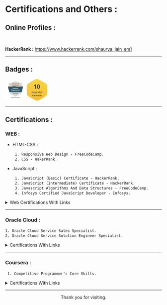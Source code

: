 # Certifications and Others :


## Online Profiles :

<br>

**HackerRank :**  https://www.hackerrank.com/shaurya_jain_em1

<hr>

## Badges :

<a href="#none"><img width="13%" src="./assets/Specialist_Oracle-CPQ-Cloud_Badge.png" /></a>
<a href="#none"><img width="13%" src="./assets/10_days_of_javascript_5_star.png" /></a>

<hr>

## Certifications :

### WEB :

* HTML-CSS :
      
       1. Responsive Web Design - FreeCodeCamp.
       2. CSS - HakerRank.
      
* JavaScript :

       1. JavaScript (Basic) Certificate - HackerRank.
       2. JavaScript (Intermediate) Certificate - HackerRank.
       3. Javascript Algorithms And Data Structures - FreeCodeCamp.
       4. Infosys Certified JavaScript Developer - Infosys.

<details>
 <summary>Web Certifications With Links</summary>
 <br><br>


 <p align="center"><a href="#none"><img width="90%" src="./assets/FCC_Responsive Web.png" /></a></p>
 <p align="center"<strong>Link : </strong> <a href="https://www.freecodecamp.org/certification/Shaur_Jain/responsive-web-design">
 https://www.freecodecamp.org/certification/Shaur_Jain/responsive-web-design
 </a></p>
 
 <p align="center"><a href="#none"><img width="90%" src="./assets/HackerRank_CSS.png" /></a></p>
 <p align="center"<strong>Link : </strong> <a href="https://www.hackerrank.com/certificates/ffbe445d74a4">
 https://www.hackerrank.com/certificates/ffbe445d74a4
 </a></p>
 
 <p align="center"><a href="#none"><img width="90%" src="./assets/HackerRank_js_basics.png" /></a></p>
 <p align="center"<strong>Link : </strong> <a href="https://www.hackerrank.com/certificates/21a7f89be15a">
 https://www.hackerrank.com/certificates/21a7f89be15a
 </a></p>
 
 <p align="center"><a href="#none"><img width="90%" src="./assets/hackerRank_JS_intermediate.png" /></a></p>
 <p align="center"<strong>Link : </strong> <a href="https://www.hackerrank.com/certificates/5c97ac1442f1">
 https://www.hackerrank.com/certificates/5c97ac1442f1
 </a></p>
 
 <p align="center"><a href="#none"><img width="90%" src="./assets/fcc_JSandALgorithm.png" /></a></p>
 <p align="center"<strong>Link : </strong> <a href="https://www.freecodecamp.org/certification/Shaur_Jain/javascript-algorithms-and-data-structures">
 https://www.freecodecamp.org/certification/Shaur_Jain/javascript-algorithms-and-data-structures
 </a></p>
 
  <p align="center"><a href="#none"><img width="90%" src="./assets/Infosys JS Developer Badge.png" /></a></p>
</details>
<hr>

### Oracle Cloud :
    
    1. Oracle Cloud Service Sales Specialist.
    2. Oracle Cloud Service Solution Engineer Specialist.
    
<details>
 <summary>Certifications With Links</summary>
  <br><br>
  <p align="center"><a href="#none"><img width="90%" src="./assets/ORacleCPQSolution Engineer Specialist.png" /></a></p>
  <p align="center"><a href="#none"><img width="90%" src="./assets/ORacleCpqSales Specialist.png" /></a></p>
  <p align="center"<strong>Link : </strong> <a href="https://www.credly.com/badges/2263f887-2111-4527-b4b1-95a56564a0ea ">
https://www.credly.com/badges/2263f887-2111-4527-b4b1-95a56564a0ea 
 </a></p>
</details>
<hr>

### Coursera :
     
     1. Competitive Programmer's Core Skills.
     
<details>
 <summary>Certifications With Links</summary>
 <br><br>
 <p align="center"><a href="#none"><img width="90%" src="./assets/CourseEra.png" /></a></p>
 <p align="center"<strong>Link : </strong> <a href="https://www.coursera.org/account/accomplishments/certificate/XNXHUK2DBVXA">
https://www.coursera.org/account/accomplishments/certificate/XNXHUK2DBVXA
 </a></p>
</details>
 <hr>

<p align="center">Thank you for visiting.</p>
